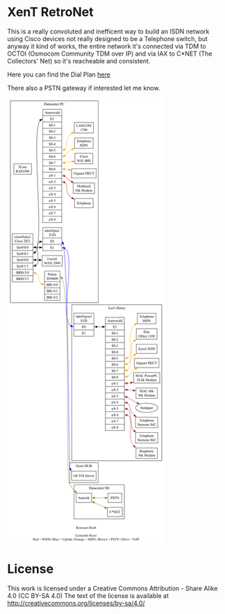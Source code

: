 # XenT RetroNet

This is a really convoluted and inefficent way to build an ISDN network using Cisco devices not really designed to be a Telephone switch, but anyway it kind of works, the entire network it's connected via TDM to OCTOI (Osmocom Community TDM over IP) and via IAX to C*NET (The Collectors' Net) so it's reacheable and consistent.

Here you can find the Dial Plan [here](dial-plan.txt)

There also a PSTN gateway if interested let me know.

![Alt text](e1d.png?raw=true "RetroNet TDM")







# License
This work is licensed under a Creative Commons Attribution - Share Alike 4.0 (CC BY-SA 4.0)
The text of the license is available at http://creativecommons.org/licenses/by-sa/4.0/
